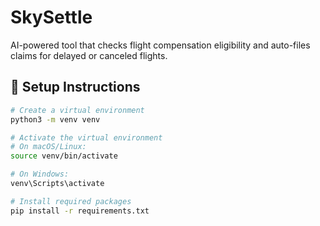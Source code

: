 # SkySettle
AI-powered tool that checks flight compensation eligibility and auto-files claims for delayed or canceled flights.

## 🔧 Setup Instructions

```bash
# Create a virtual environment
python3 -m venv venv

# Activate the virtual environment
# On macOS/Linux:
source venv/bin/activate

# On Windows:
venv\Scripts\activate

# Install required packages
pip install -r requirements.txt
```
